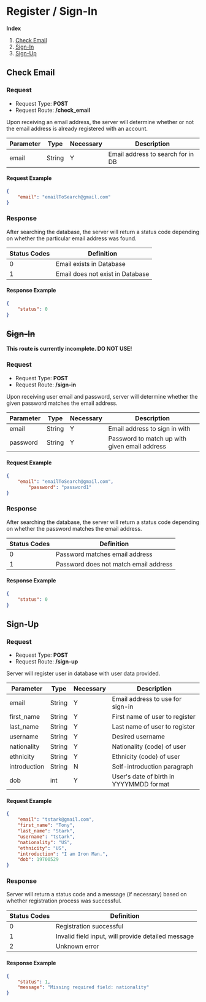 # Register / Sign-In
**Index**
1. [Check Email](#check-email)
2. [Sign-In](#sign-in)
3. [Sign-Up](#sign-up)

## Check Email
### Request
* Request Type: **POST**
* Request Route: **/check_email**

Upon receiving an email address, the server will determine whether or not the email address is already registered with an account.

| Parameter | Type | Necessary | Description |
| --- | --- | --- | --- |
| email | String | Y | Email address to search for in DB |

#### Request Example
```JSON
{
	"email": "emailToSearch@gmail.com"
}
```

### Response

After searching the database, the server will return a status code depending on whether the particular email address was found.

| Status Codes | Definition |
| --- | --- |
| 0 | Email exists in Database |
| 1 | Email does not exist in Database |

#### Response Example
```JSON
{
	"status": 0
}
```

## ~~Sign-In~~
**This route is currently incomplete. DO NOT USE!**

### Request
* Request Type: **POST**
* Request Route: **/sign-in**

Upon receiving user email and password, server will determine whether the given password matches the email address.

| Parameter | Type | Necessary | Description |
| --- | --- | --- | --- |
| email | String | Y | Email address to sign in with |
| password | String | Y | Password to match up with given email address |

#### Request Example
```JSON
{
	"email": "emailToSearch@gmail.com",
        "password": "password1"
}
```

### Response

After searching the database, the server will return a status code depending on whether the password matches the email address.

| Status Codes | Definition |
| --- | --- |
| 0 | Password matches email address |
| 1 | Password does not match email address |

#### Response Example
```JSON
{
	"status": 0
}
```

## Sign-Up
### Request
* Request Type: **POST**
* Request Route: **/sign-up**

Server will register user in database with user data provided.

| Parameter | Type | Necessary | Description |
| --- | --- | --- | --- |
| email | String | Y | Email address to use for sign-in |
| first_name | String | Y | First name of user to register |
| last_name | String | Y | Last name of user to register |
| username | String | Y | Desired username |
| nationality | String | Y | Nationality (code) of user |
| ethnicity | String | Y | Ethnicity (code) of user |
| introduction | String | N | Self-introduction paragraph |
| dob | int | Y | User's date of birth in YYYYMMDD format |

#### Request Example
```JSON
{
	"email": "tstark@gmail.com",
	"first_name": "Tony",
	"last_name": "Stark",
	"username": "tstark",
	"nationality": "US",
	"ethnicity": "US",
	"introduction": "I am Iron Man.",
	"dob": 19700529
}
```

### Response

Server will return a status code and a message (if necessary) based on whether registration process was successful.

| Status Codes | Definition |
| --- | --- |
| 0 | Registration successful |
| 1 | Invalid field input, will provide detailed message |
| 2 | Unknown error |

#### Response Example
```JSON
{
	"status": 1,
	"message": "Missing required field: nationality"
}
